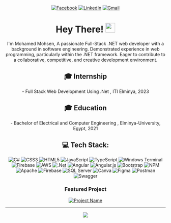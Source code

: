 <div align="center">
<!-- 
  <div id="header" >
    <img src="https://media3.giphy.com/media/qgQUggAC3Pfv687qPC/giphy.gif" width="450"/>
  </div> -->

[![Facebook](https://img.shields.io/badge/Facebook-%231877F2.svg?logo=Facebook&logoColor=white&style=flat-square&scale=2)](https://www.facebook.com/mohmaed.mohsen.7)
[![LinkedIn](https://img.shields.io/badge/LinkedIn-%230077B5.svg?logo=linkedin&logoColor=white&style=flat-square&scale=2)](www.linkedin.com/in/mohamed-qenawy)
[![Gmail](https://img.shields.io/badge/Gmail-%23FF0000.svg?logo=gmail&logoColor=white&style=flat-square&scale=2)](mailto:mohmaemdmoshen70@gmail.com)




   <h1 align="center">
    Hey There!
    <img src="https://media.giphy.com/media/hvRJCLFzcasrR4ia7z/giphy.gif" width="30px"/>
  </h1>



I'm Mohamed Mohsen, A passionate Full-Stack .NET web developer with a background in software engineering. Demonstrated experience in web programming, particularly within the .NET framework. Eager to contribute to a collaborative, competitive, and creative development environment.

## 🎓 Internship

<p align="center">
- Full Stack Web Development Using .Net , ITI Elminya, 2023
</p>

## 🎓 Education

<p align="center">
- Bachelor of Electrical and Computer Engineering , Elminya-University, Egypt, 2021
</p>


## 💻 Tech Stack:

![C#](https://img.shields.io/badge/c%23-%23239120.svg?style=for-the-badge&logo=c-sharp&logoColor=white) ![CSS3](https://img.shields.io/badge/css3-%231572B6.svg?style=for-the-badge&logo=css3&logoColor=white) ![HTML5](https://img.shields.io/badge/html5-%23E34F26.svg?style=for-the-badge&logo=html5&logoColor=white) ![JavaScript](https://img.shields.io/badge/javascript-%23323330.svg?style=for-the-badge&logo=javascript&logoColor=%23F7DF1E) ![TypeScript](https://img.shields.io/badge/typescript-%23007ACC.svg?style=for-the-badge&logo=typescript&logoColor=white) ![Windows Terminal](https://img.shields.io/badge/Windows%20Terminal-%234D4D4D.svg?style=for-the-badge&logo=windows-terminal&logoColor=white) ![Firebase](https://img.shields.io/badge/firebase-%23039BE5.svg?style=for-the-badge&logo=firebase) ![AWS](https://img.shields.io/badge/AWS-%23FF9900.svg?style=for-the-badge&logo=amazon-aws&logoColor=white) ![.Net](https://img.shields.io/badge/.NET-5C2D91?style=for-the-badge&logo=.net&logoColor=white) ![Angular](https://img.shields.io/badge/angular-%23DD0031.svg?style=for-the-badge&logo=angular&logoColor=white) ![Angular.js](https://img.shields.io/badge/angular.js-%23E23237.svg?style=for-the-badge&logo=angularjs&logoColor=white) ![Bootstrap](https://img.shields.io/badge/bootstrap-%238511FA.svg?style=for-the-badge&logo=bootstrap&logoColor=white) ![NPM](https://img.shields.io/badge/NPM-%23CB3837.svg?style=for-the-badge&logo=npm&logoColor=white) ![Apache](https://img.shields.io/badge/apache-%23D42029.svg?style=for-the-badge&logo=apache&logoColor=white) ![Firebase](https://img.shields.io/badge/Firebase-039BE5?style=for-the-badge&logo=Firebase&logoColor=white) ![SQL Server](https://img.shields.io/badge/sql%20server-%23000000.svg?style=for-the-badge&logo=sql-server&logoColor=white) ![Canva](https://img.shields.io/badge/Canva-%2300C4CC.svg?style=for-the-badge&logo=Canva&logoColor=white) ![Figma](https://img.shields.io/badge/figma-%23F24E1E.svg?style=for-the-badge&logo=figma&logoColor=white) ![Postman](https://img.shields.io/badge/Postman-FF6C37?style=for-the-badge&logo=postman&logoColor=white) ![Swagger](https://img.shields.io/badge/-Swagger-%23Clojure?style=for-the-badge&logo=swagger&logoColor=white)

### Featured Project

[![Project Name](https://github-readme-stats.vercel.app/api/pin/?username=Abdulrhman-Ahmad&repo=ITI-Graduation-Project&theme=dark)](https://github.com/Abdulrhman-Ahmad/ITI-Graduation-Project)

---

[![](https://visitcount.itsvg.in/api?id=Abdulrhman-Ahmad&icon=0&color=0)](https://visitcount.itsvg.in)






</div>
